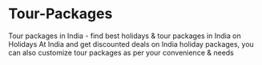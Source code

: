 # Tour-Packages
Tour packages in India - find best holidays &amp; tour packages in India on Holidays At India and get discounted deals on India holiday packages, you can also customize tour packages as per your convenience &amp; needs
